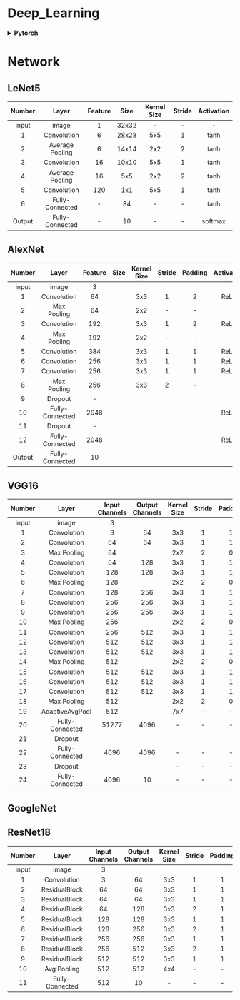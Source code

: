 # Deep_Learning
<details> 
 <summary><b>Pytorch</b></summary> 

# Pytorch parameter
## nn.Conv2d()
visualization ： https://github.com/vdumoulin/conv_arithmetic/blob/master/README.md

- input = (N, Cin, H, W)
- output = (N, Cout, Hout, Wout)
  
![con2d.svg](svg%2Fcon2d.svg)
![H_out.svg](svg%2FH_out.svg)
![W_out.svg](svg%2FW_out.svg)


|    Parameter    | Description |
|:---------------:|:-----------:|
|   in_channels   |   輸入的通道數    |
| out_channels=64 |   輸出的通道數    |
|   kernel_size   |   捲積核的大小    |
|     stride      |     步長      |
|     padding     |    外圍的填充    |
|    dilation     |    核之間空隙    |
|     groups      |    分組捲積0    |
|      bias       |    偏置參數     |

## nn.MaxPool2d()

|   Parameter    |     Description     |
|:--------------:|:-------------------:|
|  kernel_size   |       捲積核的大小        |
|     stride     |         步長          |
|    padding     |        外圍的填充        |
|    dilation    |       核之間的空隙        |
| return_indices | 如果true，則會回傳等於最大值的序列 |
|   ceil_mode    |    如果true，會向上取整     |

## nn.ReLU()

| Parameter | Description |
|:---------:|:-----------:|
|  inplace  |    直接覆蓋     |

## nn.Linear()

|  Parameter   | Description |
|:------------:|:-----------:|
| in_featuers  |   輸入的張量大小   |
| out_features |   輸出的張量大小   |
|     bias     |    偏置參數     |

    
</details>

# Network
## LeNet5

| Number |      Layer      | Feature | Size  | Kernel Size | Stride | Activation |
|:------:|:---------------:|:-------:|:-----:|:-----------:|:------:|:----------:|
| input  |      image      |    1    | 32x32 |      -      |   -    |     -      |
|   1    |   Convolution   |    6    | 28x28 |     5x5     |   1    |    tanh    |
|   2    | Average Pooling |    6    | 14x14 |     2x2     |   2    |    tanh    |
|   3    |   Convolution   |   16    | 10x10 |     5x5     |   1    |    tanh    |
|   4    | Average Pooling |   16    |  5x5  |     2x2     |   2    |    tanh    |
|   5    |   Convolution   |   120   |  1x1  |     5x5     |   1    |    tanh    |
|   6    | Fully-Connected |    -    |  84   |      -      |   -    |    tanh    |
| Output | Fully-Connected |    -    |  10   |      -      |   -    |  softmax   |

## AlexNet

| Number |      Layer      | Feature | Size | Kernel Size | Stride | Padding | Activation |
|:------:|:---------------:|:-------:|:----:|:-----------:|:------:|:-------:|:----------:|
| input  |      image      |    3    |      |             |        |         |            |
|   1    |   Convolution   |   64    |      |     3x3     |   1    |    2    |    ReLU    |
|   2    |   Max Pooling   |   64    |      |     2x2     |   -    |    -    |            |
|   3    |   Convolution   |   192   |      |     3x3     |   1    |    2    |    ReLU    |
|   4    |   Max Pooling   |   192   |      |     2x2     |   -    |    -    |            |
|   5    |   Convolution   |   384   |      |     3x3     |   1    |    1    |    ReLU    |
|   6    |   Convolution   |   256   |      |     3x3     |   1    |    1    |    ReLU    |
|   7    |   Convolution   |   256   |      |     3x3     |   1    |    1    |    ReLU    |
|   8    |   Max Pooling   |   256   |      |     3x3     |   2    |    -    |            |
|   9    |     Dropout     |    -    |      |             |        |         |            |
|   10   | Fully-Connected |  2048   |      |             |        |         |    ReLU    |
|   11   |     Dropout     |    -    |      |             |        |         |            |
|   12   | Fully-Connected |  2048   |      |             |        |         |    ReLU    |
| Output | Fully-Connected |   10    |      |             |        |         |            |


## VGG16
| Number |      Layer      | Input Channels | Output Channels | Kernel Size | Stride | Padding | Activation |
|:------:|:---------------:|:--------------:|:---------------:|:-----------:|:------:|:-------:|:----------:|
| input  |      image      |       3        |                 |             |        |         |            |
|   1    |   Convolution   |       3        |       64        |     3x3     |   1    |    1    |    ReLU    |
|   2    |   Convolution   |       64       |       64        |     3x3     |   1    |    1    |    ReLU    |
|   3    |   Max Pooling   |       64       |                 |     2x2     |   2    |    0    |            |
|   4    |   Convolution   |       64       |       128       |     3x3     |   1    |    1    |    ReLU    |
|   5    |   Convolution   |      128       |       128       |     3x3     |   1    |    1    |    ReLU    |
|   6    |   Max Pooling   |      128       |                 |     2x2     |   2    |    0    |            |
|   7    |   Convolution   |      128       |       256       |     3x3     |   1    |    1    |    ReLU    |
|   8    |   Convolution   |      256       |       256       |     3x3     |   1    |    1    |    ReLU    |
|   9    |   Convolution   |      256       |       256       |     3x3     |   1    |    1    |    ReLU    |
|   10   |   Max Pooling   |      256       |                 |     2x2     |   2    |    0    |            |
|   11   |   Convolution   |      256       |       512       |     3x3     |   1    |    1    |    ReLU    |
|   12   |   Convolution   |      512       |       512       |     3x3     |   1    |    1    |    ReLU    |
|   13   |   Convolution   |      512       |       512       |     3x3     |   1    |    1    |    ReLU    |
|   14   |   Max Pooling   |      512       |                 |     2x2     |   2    |    0    |            |
|   15   |   Convolution   |      512       |       512       |     3x3     |   1    |    1    |    ReLU    |
|   16   |   Convolution   |      512       |       512       |     3x3     |   1    |    1    |    ReLU    |
|   17   |   Convolution   |      512       |       512       |     3x3     |   1    |    1    |    ReLU    |
|   18   |   Max Pooling   |      512       |                 |     2x2     |   2    |    0    |            |
|   19   | AdaptiveAvgPool |      512       |                 |     7x7     |   -    |    -    |            |
|   20   | Fully-Connected |    512*7*7     |      4096       |      -      |   -    |    -    |    ReLU    |
|   21   |     Dropout     |                |                 |      -      |   -    |    -    |            |
|   22   | Fully-Connected |      4096      |      4096       |      -      |   -    |    -    |    ReLU    |
|   23   |     Dropout     |                |                 |      -      |   -    |    -    |            |
|   24   | Fully-Connected |      4096      |       10        |      -      |   -    |    -    |            |


## GoogleNet

## ResNet18
| Number |      Layer      | Input Channels | Output Channels | Kernel Size | Stride | Padding | Activation |
|:------:|:---------------:|:--------------:|:---------------:|:-----------:|:------:|:-------:|:----------:|
| input  |      image      |       3        |                 |             |        |         |            |
|   1    |   Convolution   |       3        |       64        |     3x3     |   1    |    1    |    ReLU    |
|   2    |  ResidualBlock  |       64       |       64        |     3x3     |   1    |    1    |    ReLU    |
|   3    |  ResidualBlock  |       64       |       64        |     3x3     |   1    |    1    |    ReLU    |
|   4    |  ResidualBlock  |       64       |       128       |     3x3     |   2    |    1    |    ReLU    |
|   5    |  ResidualBlock  |      128       |       128       |     3x3     |   1    |    1    |    ReLU    |
|   6    |  ResidualBlock  |      128       |       256       |     3x3     |   2    |    1    |    ReLU    |
|   7    |  ResidualBlock  |      256       |       256       |     3x3     |   1    |    1    |    ReLU    |
|   8    |  ResidualBlock  |      256       |       512       |     3x3     |   2    |    1    |    ReLU    |
|   9    |  ResidualBlock  |      512       |       512       |     3x3     |   1    |    1    |    ReLU    |
|   10   |   Avg Pooling   |      512       |       512       |     4x4     |   -    |    -    |            |
|   11   | Fully-Connected |      512       |       10        |      -      |   -    |    -    |            |
